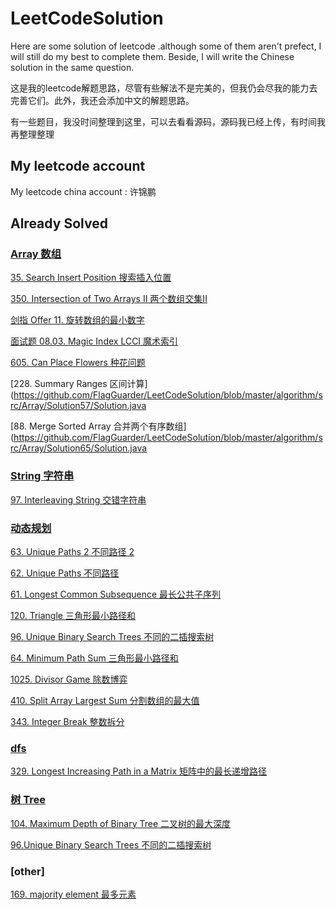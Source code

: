 # LeetCodeSolution
Here are some solution of leetcode .although some of them aren't prefect, I will still do my best to complete them. Beside, I will write the Chinese solution in the same question.

这是我的leetcode解题思路，尽管有些解法不是完美的，但我仍会尽我的能力去完善它们。此外，我还会添加中文的解题思路。


有一些题目，我没时间整理到这里，可以去看看源码，源码我已经上传，有时间我再整理整理

## My leetcode account
My leetcode china account : 许锦鹏

## Already Solved
### [Array 数组](https://github.com/FlagGuarder/LeetCodeSolution/tree/master/algorithm/src/Array)

[35. Search Insert Position 搜索插入位置](https://github.com/FlagGuarder/LeetCodeSolution/blob/master/algorithm/src/Array/Solution46/Solution.java)

[350. Intersection of Two Arrays II 两个数组交集II](https://github.com/FlagGuarder/LeetCodeSolution/blob/master/algorithm/src/Solution41/Solution.java)

[剑指 Offer 11. 旋转数组的最小数字](https://github.com/FlagGuarder/LeetCodeSolution/blob/master/algorithm/src/Array/Solution48/Solution.java)
 
[面试题 08.03. Magic Index LCCI  魔术索引](https://github.com/FlagGuarder/LeetCodeSolution/blob/master/algorithm/src/Array/Solution53/Solution.java)

[605. Can Place Flowers 种花问题](https://github.com/FlagGuarder/LeetCodeSolution/blob/master/algorithm/src/Array/Solution54/Solution.java)

[228. Summary Ranges 区间计算](https://github.com/FlagGuarder/LeetCodeSolution/blob/master/algorithm/src/Array/Solution57/Solution.java

[88. Merge Sorted Array 合并两个有序数组](https://github.com/FlagGuarder/LeetCodeSolution/blob/master/algorithm/src/Array/Solution65/Solution.java


### [String 字符串](https://github.com/FlagGuarder/LeetCodeSolution/tree/master/algorithm/src/string)

[97. Interleaving String 交错字符串](https://github.com/FlagGuarder/LeetCodeSolution/blob/master/algorithm/src/string/Solution47/Solution.java)

### [动态规划](https://github.com/FlagGuarder/LeetCodeSolution/tree/master/algorithm/src/DynamicPlanning)

[63. Unique Paths 2 不同路径 2](https://github.com/FlagGuarder/LeetCodeSolution/blob/master/algorithm/src/DynamicPlanning/Solution60/Solution.java)

[62. Unique Paths 不同路径](https://github.com/FlagGuarder/LeetCodeSolution/blob/master/algorithm/src/DynamicPlanning/Solution59/Solution.java)

[61. Longest Common Subsequence 最长公共子序列](https://github.com/FlagGuarder/LeetCodeSolution/blob/master/algorithm/src/DynamicPlanning/Solution61/Solution.java)

[120. Triangle 三角形最小路径和](https://github.com/FlagGuarder/LeetCodeSolution/blob/master/algorithm/src/DynamicPlanning/Solution43/Solution.java)

[96. Unique Binary Search Trees 不同的二插搜索树](https://github.com/FlagGuarder/LeetCodeSolution/blob/master/algorithm/src/DynamicPlanning/Solution44/Solution44.java)

[64. Minimum Path Sum 三角形最小路径和](https://github.com/FlagGuarder/LeetCodeSolution/blob/master/algorithm/src/DynamicPlanning/Solution49/Solution.java)

[1025. Divisor Game 除数博弈](https://github.com/FlagGuarder/LeetCodeSolution/blob/master/algorithm/src/DynamicPlanning/Solution50/Solution.java)

[410. Split Array Largest Sum 分割数组的最大值](https://github.com/FlagGuarder/LeetCodeSolution/blob/master/algorithm/src/DynamicPlanning/Solution51/Solution.java)

[343. Integer Break 整数拆分](https://github.com/FlagGuarder/LeetCodeSolution/blob/master/algorithm/src/DynamicPlanning/Solution53/Solution.java)

### [dfs](https://github.com/FlagGuarder/LeetCodeSolution/tree/master/algorithm/src/dfs)

[329. Longest Increasing Path in a Matrix  矩阵中的最长递增路径](https://github.com/FlagGuarder/LeetCodeSolution/blob/master/algorithm/src/dfs/Solution52/Solution.java)

### [树 Tree](https://github.com/FlagGuarder/LeetCodeSolution/tree/master/algorithm/src/Tree)

[104. Maximum Depth of Binary Tree 二叉树的最大深度](https://github.com/FlagGuarder/LeetCodeSolution/blob/master/algorithm/src/Tree/Solution52/Solution.java)

[96.Unique Binary Search Trees 不同的二插搜索树](https://github.com/FlagGuarder/LeetCodeSolution/blob/master/algorithm/src/Tree/Solution52/Solution.java)

### [other] 

[169. majority element 最多元素](https://github.com/FlagGuarder/LeetCodeSolution/blob/master/algorithm/src/Solution30/Solution30.java)


